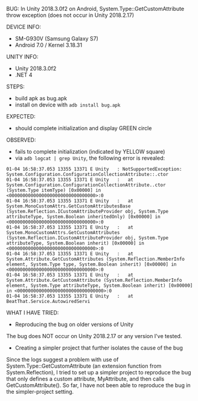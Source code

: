 BUG: In Unity 2018.3.0f2 on Android, System.Type::GetCustomAttribute<T> throw exception (does not occur in Unity 2018.2.17)

DEVICE INFO:
- SM-G930V (Samsung Galaxy S7)
- Android 7.0 / Kernel 3.18.31

UNITY INFO:
- Unity 2018.3.0f2
- .NET 4

STEPS:

- build apk as bug.apk
- install on device with `adb install bug.apk`

EXPECTED:

- should complete initialization and display GREEN circle

OBSERVED:

- fails to complete initialization (indicated by YELLOW square)
- via `adb logcat | grep Unity`,  the following error is revealed:

```
01-04 16:58:37.053 13355 13371 E Unity   : NotSupportedException: System.Configuration.ConfigurationCollectionAttribute::.ctor
01-04 16:58:37.053 13355 13371 E Unity   :   at System.Configuration.ConfigurationCollectionAttribute..ctor (System.Type itemType) [0x00000] in <00000000000000000000000000000000>:0 
01-04 16:58:37.053 13355 13371 E Unity   :   at System.MonoCustomAttrs.GetCustomAttributesBase (System.Reflection.ICustomAttributeProvider obj, System.Type attributeType, System.Boolean inheritedOnly) [0x00000] in <00000000000000000000000000000000>:0 
01-04 16:58:37.053 13355 13371 E Unity   :   at System.MonoCustomAttrs.GetCustomAttributes (System.Reflection.ICustomAttributeProvider obj, System.Type attributeType, System.Boolean inherit) [0x00000] in <00000000000000000000000000000000>:0 
01-04 16:58:37.053 13355 13371 E Unity   :   at System.Attribute.GetCustomAttributes (System.Reflection.MemberInfo element, System.Type type, System.Boolean inherit) [0x00000] in <00000000000000000000000000000000>:0 
01-04 16:58:37.053 13355 13371 E Unity   :   at System.Attribute.GetCustomAttribute (System.Reflection.MemberInfo element, System.Type attributeType, System.Boolean inherit) [0x00000] in <00000000000000000000000000000000>:0 
01-04 16:58:37.053 13355 13371 E Unity   :   at BeatThat.Service.AutowiredServi
```

WHAT I HAVE TRIED:

- Reproducing the bug on older versions of Unity

The bug does NOT occur on Unity 2018.2.17 or any version I've tested.

- Creating a simpler project that further isolates the cause of the bug

Since the logs suggest a problem with use of System.Type::GetCustomAttribute<T> (an extension function from System.Reflection), I tried to set up a simpler project to reproduce the bug that only defines a custom attribute, MyAttribute, and then calls GetCustomAttribute<MyAttribute>(). So far, I have not been able to reproduce the bug in the simpler-project setting.


